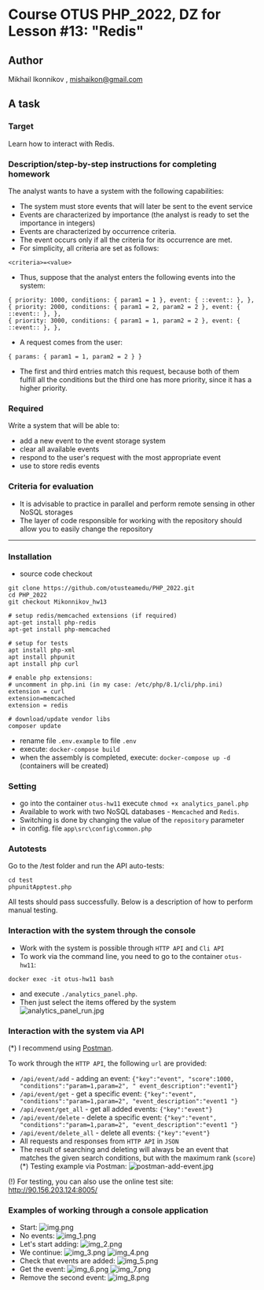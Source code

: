 # Course OTUS PHP_2022, DZ for Lesson #13: "Redis"

## Author
Mikhail Ikonnikov , mishaikon@gmail.com

## A task

### Target
Learn how to interact with Redis.

### Description/step-by-step instructions for completing homework

The analyst wants to have a system with the following capabilities:
- The system must store events that will later be sent to the event service
- Events are characterized by importance (the analyst is ready to set the importance in integers)
- Events are characterized by occurrence criteria.
- The event occurs only if all the criteria for its occurrence are met.
- For simplicity, all criteria are set as follows:
```
<criteria>=<value>
```
- Thus, suppose that the analyst enters the following events into the system:
```
{ priority: 1000, conditions: { param1 = 1 }, event: { ::event:: }, },
{ priority: 2000, conditions: { param1 = 2, param2 = 2 }, event: { ::event:: }, },
{ priority: 3000, conditions: { param1 = 1, param2 = 2 }, event: { ::event:: }, },
```
- A request comes from the user:
```
{ params: { param1 = 1, param2 = 2 } }
```
- The first and third entries match this request, because both of them fulfill all the conditions
  but the third one has more priority, since it has a higher priority.

### Required
Write a system that will be able to:
- add a new event to the event storage system
- clear all available events
- respond to the user's request with the most appropriate event
- use to store redis events

### Criteria for evaluation
- It is advisable to practice in parallel and perform remote sensing in other NoSQL storages
- The layer of code responsible for working with the repository should allow you to easily change the repository

------------------------------------------------

### Installation
- source code checkout
```
git clone https://github.com/otusteamedu/PHP_2022.git
cd PHP_2022
git checkout Mikonnikov_hw13

# setup redis/memcached extensions (if required)
apt-get install php-redis
apt-get install php-memcached

# setup for tests
apt install php-xml
apt install phpunit
apt install php curl

# enable php extensions:
# uncomment in php.ini (in my case: /etc/php/8.1/cli/php.ini)
extension = curl
extension=memcached
extension = redis

# download/update vendor libs
composer update
```
- rename file ```.env.example``` to file ```.env```
- execute:
  ```docker-compose build```
- when the assembly is completed, execute:
  ```docker-compose up -d```
  (containers will be created)

### Setting
- go into the container ```otus-hw11``` execute ```chmod +x analytics_panel.php```
- Available to work with two NoSQL databases - ```Memcached``` and ```Redis```.
- Switching is done by changing the value of the ```repository``` parameter
- in config. file ```app\src\config\common.php```

### Autotests
Go to the /test folder and run the API auto-tests:
```
cd test
phpunitApptest.php
```
All tests should pass successfully.
Below is a description of how to perform manual testing.

### Interaction with the system through the console
- Work with the system is possible through ```HTTP API``` and ```Cli API```
- To work via the command line, you need to go to the container ```otus-hw11```:
```
docker exec -it otus-hw11 bash
```
- and execute ```./analytics_panel.php```.
- Then just select the items offered by the system
  ![analytics_panel_run.jpg](readme_img/analytics_panel_run.jpg)

### Interaction with the system via API
(*) I recommend using [Postman](https://www.postman.com/downloads/).

To work through the ```HTTP API```, the following ```url``` are provided:
- ```/api/event/add``` - adding an event: ```{"key":"event", "score":1000, "conditions":"param=1,param=2", " event_description":"event1"}```
- ```/api/event/get``` - get a specific event: ```{"key":"event", "conditions":"param=1,param=2", "event_description":"event1 "}```
- ```/api/event/get_all``` - get all added events: ```{"key":"event"}```
- ```/api/event/delete``` - delete a specific event: ```{"key":"event", "conditions":"param=1,param=2", "event_description":"event1 "}```
- ```/api/event/delete_all``` - delete all events: ```{"key":"event"}```
- All requests and responses from ```HTTP API``` in ```JSON```
- The result of searching and deleting will always be an event that matches the given search conditions, but with the maximum rank (```score```)
  (*) Testing example via Postman:
  ![postman-add-event.jpg](readme_img/postman-add-event.jpg)

(!) For testing, you can also use the online test site:
http://90.156.203.124:8005/

### Examples of working through a console application
- Start:
  ![img.png](readme_img/img.png)
- No events:
  ![img_1.png](readme_img/img_1.png)
- Let's start adding:
  ![img_2.png](readme_img/img_2.png)
- We continue:
  ![img_3.png](readme_img/img_3.png)
  ![img_4.png](readme_img/img_4.png)
- Check that events are added:
  ![img_5.png](readme_img/img_5.png)
- Get the event:
  ![img_6.png](readme_img/img_6.png)
  ![img_7.png](readme_img/img_7.png)
- Remove the second event:
  ![img_8.png](readme_img/img_8.png)
